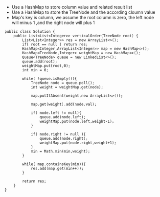 * Use a HashMap to store column value and related result list
* Use a HashMap to store the TreeNode and the according cloumn value
* Map's key is column, we assume the root column is zero, the left node will minus 1 ,and the right node will plus 1

```
public class Solution {
    public List<List<Integer>> verticalOrder(TreeNode root) {
        List<List<Integer>> res = new ArrayList<>();
        if( root == null ) return res;
        HashMap<Integer,ArrayList<Integer>> map = new HashMap<>();
        HashMap<TreeNode,Integer> weightMap = new HashMap<>();
        Queue<TreeNode> queue = new LinkedList<>();
        queue.add(root);
        weightMap.put(root,0);
        int min = 0;
        
        while( !queue.isEmpty()){
            TreeNode node = queue.poll();
            int weight = weightMap.get(node);
            
            map.putIfAbsent(weight,new ArrayList<>());
            
            map.get(weight).add(node.val);
            
            if( node.left != null){
                queue.add(node.left);
                weightMap.put(node.left,weight-1);
            }
            
            if( node.right != null ){
                queue.add(node.right);
                weightMap.put(node.right,weight+1);
            }
            min = Math.min(min,weight);
        }
        
        while( map.containsKey(min)){
            res.add(map.get(min++));
        }
        
        return res;
    }
}
```
